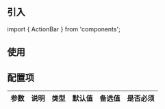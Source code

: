 
  ## 引入
  import { ActionBar } from 'components';
  ## 使用

  ## 配置项
  | 参数 | 说明 | 类型 | 默认值 |备选值 | 是否必须 |
  | --- | --- | --- | --- | --- | --- |
    